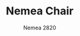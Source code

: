 ---
designer: Cmp Design
description: "Nemea%20collection%20design%20recalls%20the%20idea%20of%20a%20classic%20gracefulness%20molded%20by%20time%20and%20history.%20Ash%20veneered%20plywood%20chair%20with%20solid%20ash%20wood%20legs%20and%20die-cast%20aluminium%20frame."
image_primary: img/Nemea_2820_01_zoom.jpg
image_secondary: img/Nemea_2820_02_zoom.jpg
manufacturer: Pedrali
href: https://www.pedrali.it/en/products/catalog/Chair-NEMEA-2820/
subtitle: Nemea 2820
title: Nemea Chair
image_thumb: img/Nemea_2820_cover.jpg
tags: 
  - pedrali
  - chairs
category: chairs
slug: /manufacturers/pedrali/chairs/cmp-design-nemea-chair
---
